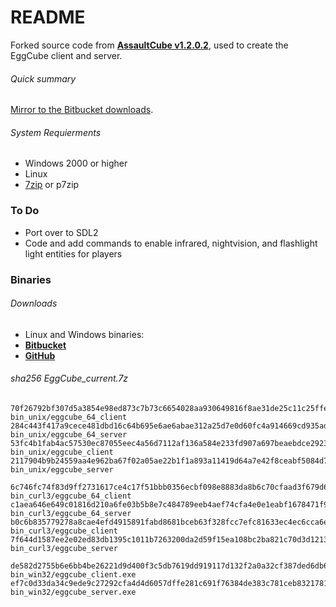 # README #

Forked source code from **[AssaultCube v1.2.0.2](https://github.com/assaultcube/AC/releases/tag/v1.2.0.2)**, used to create the EggCube client and server.

###### Quick summary
[Mirror to the Bitbucket downloads](https://bitbucket.org/iguanameow/eggcube_mod).

###### System Requierments
+ Windows 2000 or higher
+ Linux
+ [7zip](http://7-zip.org/) or p7zip

### To Do ###
+ Port over to SDL2
+ Code and add commands to enable infrared, nightvision, and flashlight light entities for players


### Binaries ###

###### Downloads
+ Linux and Windows binaries:
+ **[Bitbucket](https://bitbucket.org/iguanameow/eggcube_mod/downloads)**
+ **[GitHub](https://github.com/IguanaMeow/eggcube_mod/releases)**

###### sha256 EggCube_current.7z
```
70f26792bf307d5a3854e98ed873c7b73c6654028aa930649816f8ae31de25c11c25ffebeff5bec07e6f07188408ac379d4b986266bf5086d77762b9d9464b5d  bin_unix/eggcube_64_client
284c443f417a9cece481dbd16c64b695e6ae6abae312a25d7e0d60fc4a914669cd935ad87fb1631382734802c004660697f8c7bc192dbd277d99a28f4a26a7d0  bin_unix/eggcube_64_server
53fc4b1fab4ac57530ec87055eec4a56d7112af136a584e233fd907a697beaebdce2923b11c73604d5da83c05f0199123ea5d2a3b26b69e8729b5fe682d0d6bc  bin_unix/eggcube_client
2117904b9b24559aa4e962ba67f02a05ae22b1f1a893a11419d64a7e42f8ceabf5084d772ead010311ea0731bb6b090cfa0bd692bf5a9a7d6c7955750bae0034  bin_unix/eggcube_server

6c746fc74f83d9ff2731617ce4c17f51bbb0356ecbf098e8883da8b6c70cfaad3f679d6d1e36eb4113ff9531418351f34912b082c1ce47e0d8a904c8cafe979e  bin_curl3/eggcube_64_client
c1aea646e649c01816d210a6fe03b5b8e7c484789eeb4aef74cfa4e0e1eabf1678471f9b6e5270d735fdca9a416695e98935e400bbfbc0b82fe64199559f680d  bin_curl3/eggcube_64_server
b0c6b835779278a8cae4efd4915891fabd8681bceb63f328fcc7efc81633ec4ec6cca6e7e959fb1575719882a67a2371aca5bc5ea2ed60718007f7aa4b96d311  bin_curl3/eggcube_client
7f644d1587ee2e02ed83db1395c1011b7263200da2d59f15ea108bc2ba821c70d3d121388dd730978132b02e134016b31d2db8d88b8082a1245c362d9a5f7dfd  bin_curl3/eggcube_server

de582d2755b6e6bb4be26221d9d400f3c5db7619dd919117d132f2a0a32cf387ded6db6dbe39d84ed65b987b289841f131a1a67e917aa7c8a524eb22072f2059  bin_win32/eggcube_client.exe
ef7c0d33da34c9ede9c27292cfa4d4d6057dffe281c691f76384de383c781ceb8321781a7155da99a060a7c78afcd527e1ec8e1de3090eb97f493f47f4e8e826  bin_win32/eggcube_server.exe
```
